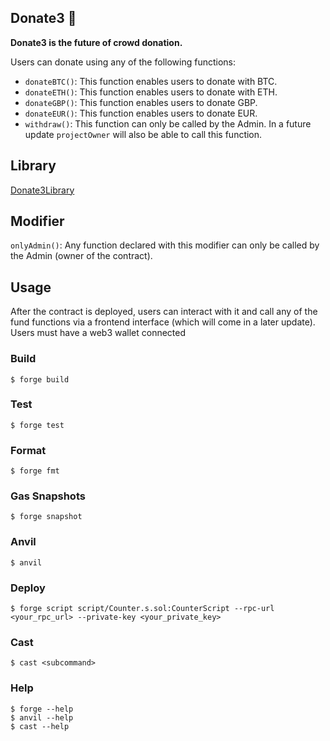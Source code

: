 ## Donate3 💸

**Donate3 is the future of crowd donation.**

Users can donate using any of the following functions:

-   `donateBTC()`: This function enables users to donate with BTC.
-   `donateETH()`: This function enables users to donate with ETH.
-   `donateGBP()`: This function enables users to donate GBP.
-   `donateEUR()`: This function enables users to donate EUR.
-   `withdraw()`: This function can only be called by the Admin. In a future update `projectOwner` will also be able to call this function.

## Library

[Donate3Library](https://github.com/yeahChibyke/Donate3/blob/main/src/Donate3Library.sol)

## Modifier

`onlyAdmin()`: Any function declared with this modifier can only be called by the Admin (owner of the contract).

## Usage

After the contract is deployed, users can interact with it and call any of the fund functions via a frontend interface (which will come in a later update). Users must have a web3 wallet connected

### Build

```shell
$ forge build
```

### Test

```shell
$ forge test
```

### Format

```shell
$ forge fmt
```

### Gas Snapshots

```shell
$ forge snapshot
```

### Anvil

```shell
$ anvil
```

### Deploy

```shell
$ forge script script/Counter.s.sol:CounterScript --rpc-url <your_rpc_url> --private-key <your_private_key>
```

### Cast

```shell
$ cast <subcommand>
```

### Help

```shell
$ forge --help
$ anvil --help
$ cast --help
```
